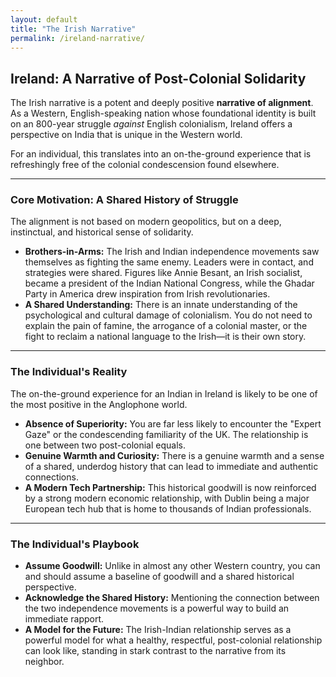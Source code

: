 ```yaml
---
layout: default
title: "The Irish Narrative"
permalink: /ireland-narrative/
---
```


## Ireland: A Narrative of Post-Colonial Solidarity

The Irish narrative is a potent and deeply positive **narrative of alignment**. As a Western, English-speaking nation whose foundational identity is built on an 800-year struggle *against* English colonialism, Ireland offers a perspective on India that is unique in the Western world.

For an individual, this translates into an on-the-ground experience that is refreshingly free of the colonial condescension found elsewhere.

---

### Core Motivation: A Shared History of Struggle

The alignment is not based on modern geopolitics, but on a deep, instinctual, and historical sense of solidarity.

*   **Brothers-in-Arms:** The Irish and Indian independence movements saw themselves as fighting the same enemy. Leaders were in contact, and strategies were shared. Figures like Annie Besant, an Irish socialist, became a president of the Indian National Congress, while the Ghadar Party in America drew inspiration from Irish revolutionaries.
*   **A Shared Understanding:** There is an innate understanding of the psychological and cultural damage of colonialism. You do not need to explain the pain of famine, the arrogance of a colonial master, or the fight to reclaim a national language to the Irish—it is their own story.

---

### The Individual's Reality

The on-the-ground experience for an Indian in Ireland is likely to be one of the most positive in the Anglophone world.

*   **Absence of Superiority:** You are far less likely to encounter the "Expert Gaze" or the condescending familiarity of the UK. The relationship is one between two post-colonial equals.
*   **Genuine Warmth and Curiosity:** There is a genuine warmth and a sense of a shared, underdog history that can lead to immediate and authentic connections.
*   **A Modern Tech Partnership:** This historical goodwill is now reinforced by a strong modern economic relationship, with Dublin being a major European tech hub that is home to thousands of Indian professionals.

---

### The Individual's Playbook

*   **Assume Goodwill:** Unlike in almost any other Western country, you can and should assume a baseline of goodwill and a shared historical perspective.
*   **Acknowledge the Shared History:** Mentioning the connection between the two independence movements is a powerful way to build an immediate rapport.
*   **A Model for the Future:** The Irish-Indian relationship serves as a powerful model for what a healthy, respectful, post-colonial relationship can look like, standing in stark contrast to the narrative from its neighbor.
